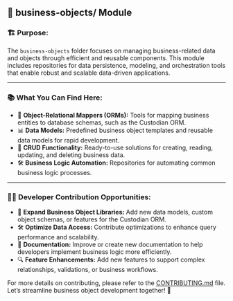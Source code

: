 ## 🏢 **business-objects/** Module

### 🏗️ **Purpose:**
The `business-objects` folder focuses on managing business-related data and objects through efficient and reusable components. This module includes repositories for data persistence, modeling, and orchestration tools that enable robust and scalable data-driven applications.

---

### 📚 **What You Can Find Here:**
- 📄 **Object-Relational Mappers (ORMs):** Tools for mapping business entities to database schemas, such as the Custodian ORM.
- 📊 **Data Models:** Predefined business object templates and reusable data models for rapid development.
- 🔄 **CRUD Functionality:** Ready-to-use solutions for creating, reading, updating, and deleting business data.
- 🛠 **Business Logic Automation:** Repositories for automating common business logic processes.

---

### 👨‍💻 **Developer Contribution Opportunities:**
- 🚀 **Expand Business Object Libraries:** Add new data models, custom object schemas, or features for the Custodian ORM.
- 🛠 **Optimize Data Access:** Contribute optimizations to enhance query performance and scalability.
- 📖 **Documentation:** Improve or create new documentation to help developers implement business logic more efficiently.
- 🔍 **Feature Enhancements:** Add new features to support complex relationships, validations, or business workflows.

For more details on contributing, please refer to the [CONTRIBUTING.md](../CONTRIBUTING.md) file. Let’s streamline business object development together! 🌟
